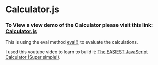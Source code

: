 # Calculator.js

### To View a view demo of the Calculator please visit this link: [Calculator.js](https://wa1idmahmoud.github.io/Calculator.js/)

This is using the eval method [eval()](https://developer.mozilla.org/en-US/docs/Web/JavaScript/Reference/Global_Objects/eval) to evaluate the calculations. 


I used this youtube video to learn to build it: [The EASIEST JavaScript Calculator (Super simple!)](https://www.youtube.com/watch?v=8IxIyI3JomE).
